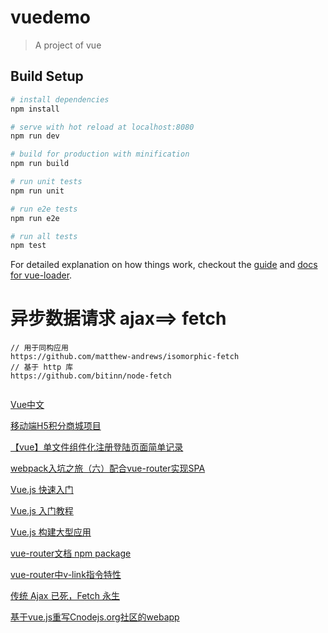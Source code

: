 # vuedemo

> A project of vue

## Build Setup

``` bash
# install dependencies
npm install

# serve with hot reload at localhost:8080
npm run dev

# build for production with minification
npm run build

# run unit tests
npm run unit

# run e2e tests
npm run e2e

# run all tests
npm test
```

For detailed explanation on how things work, checkout the [guide](http://vuejs-templates.github.io/webpack/) and [docs for vue-loader](http://vuejs.github.io/vue-loader).

# 异步数据请求 ajax==> fetch
```
// 用于同构应用
https://github.com/matthew-andrews/isomorphic-fetch
// 基于 http 库
https://github.com/bitinn/node-fetch


```

[Vue中文](http://cn.vuejs.org/guide/index.html)

[移动端H5积分商城项目](https://github.com/vincentSea/webapp)

[【vue】单文件组件化注册登陆页面简单记录](https://segmentfault.com/a/1190000004222334)

[webpack入坑之旅（六）配合vue-router实现SPA](http://guowenfh.github.io/2016/03/28/vue-webpack-06-router/)

[Vue.js 快速入门](http://www.open-open.com/lib/view/open1447060624960.html)

[Vue.js 入门教程](http://www.runoob.com/w3cnote/vue-js-quickstart.html)

[Vue.js 构建大型应用](http://cn.vuejs.org/guide/application.html)

[vue-router文档 npm package](http://router.vuejs.org/zh-cn/options.html)

[vue-router中v-link指令特性](https://segmentfault.com/a/1190000004974154)

[传统 Ajax 已死，Fetch 永生](https://github.com/camsong/blog/issues/2)

[基于vue.js重写Cnodejs.org社区的webapp](https://github.com/shinygang/Vue-cnodejs)
